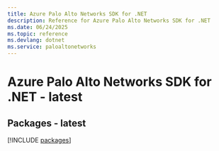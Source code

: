 ```yaml
---
title: Azure Palo Alto Networks SDK for .NET
description: Reference for Azure Palo Alto Networks SDK for .NET
ms.date: 06/24/2025
ms.topic: reference
ms.devlang: dotnet
ms.service: paloaltonetworks
---
```

# Azure Palo Alto Networks SDK for .NET - latest
## Packages - latest
[!INCLUDE [packages](palo-alto-networks-index.md)]